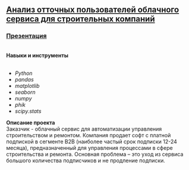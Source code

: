 ## [Анализ отточных пользователей облачного сервиса для строительных компаний](https://github.com/OrlovaD/Portfolio/blob/main/Pet-Projects/Gectaro/gectaro.ipynb) 
### [Презентация](https://github.com/OrlovaD/Portfolio/blob/main/Pet-Projects/Gectaro/gectaro_preza.pdf)
<br />**Навыки и инструменты**<br />
<br />
* _Python_
* _pandas_
* _matplotlib_
* _seaborn_
* _numpy_
* _phik_
* _scipy.stats_<br />

**Описание проекта**<br />
Заказчик - облачный сервис для автоматизации управления строительством и ремонтом. Компания продает софт с платной подпиской в сегменте B2B (наиболее частый срок подписки 12-24 месяца), предназначенный для управления процессами в сфере строительства и ремонта. Основная проблема – это уход из сервиса большого количества подписчиков и не продление подписки.

